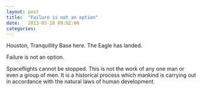 ```yaml
---
layout: post
title:  "Failure is not an option"
date:   2013-05-18 09:02:00
categories: 
---       
```


Houston, Tranquillity Base here. The Eagle has landed.

Failure is not an option.

Spaceflights cannot be stopped. This is not the work of any one man or even a group of men. It is a historical process which mankind is carrying out in accordance with the natural laws of human development.
